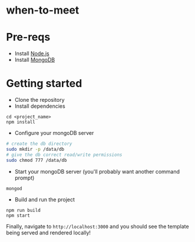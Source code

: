 # when-to-meet

# Pre-reqs
- Install [Node.js](https://nodejs.org/en/)
- Install [MongoDB](https://docs.mongodb.com/manual/installation/)

# Getting started
- Clone the repository
- Install dependencies
```
cd <project_name>
npm install
```
- Configure your mongoDB server
```bash
# create the db directory
sudo mkdir -p /data/db
# give the db correct read/write permissions
sudo chmod 777 /data/db
```
- Start your mongoDB server (you'll probably want another command prompt)
```
mongod
```
- Build and run the project
```
npm run build
npm start
```
Finally, navigate to `http://localhost:3000` and you should see the template being served and rendered locally!
